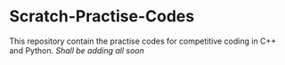 # Scratch-Practise-Codes
This repository contain the practise codes for competitive coding in C++ and Python. 
*Shall be adding all soon*
